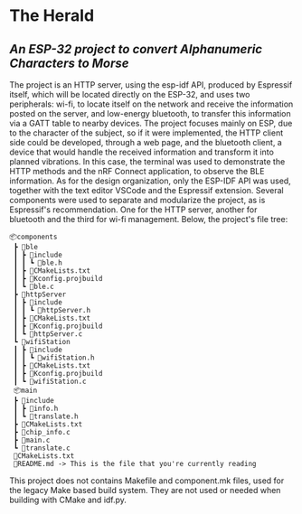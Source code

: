 # The Herald

## _An ESP-32 project to convert Alphanumeric Characters to Morse_

The project is an HTTP server, using the esp-idf API, produced by Espressif itself, which will be located directly on the ESP-32, and uses two peripherals: wi-fi, to locate itself on the network and receive the information posted on the server, and low-energy bluetooth, to transfer this information via a GATT table to nearby devices. The project focuses mainly on ESP, due to the character of the subject, so if it were implemented, the HTTP client side could be developed, through a web page, and the bluetooth client, a device that would handle the received information and transform it into planned vibrations. In this case, the terminal was used to demonstrate the HTTP methods and the nRF Connect application, to observe the BLE information.
As for the design organization, only the ESP-IDF API was used, together with the text editor VSCode and the Espressif extension. Several components were used to separate and modularize the project, as is Espressif's recommendation. One for the HTTP server, another for bluetooth and the third for wi-fi management. Below, the project's file tree:

```
📦components
 ┣ 📂ble
 ┃ ┣ 📂include
 ┃ ┃ ┗ 📜ble.h
 ┃ ┣ 📜CMakeLists.txt
 ┃ ┣ 📜Kconfig.projbuild
 ┃ ┗ 📜ble.c
 ┣ 📂httpServer
 ┃ ┣ 📂include
 ┃ ┃ ┗ 📜httpServer.h
 ┃ ┣ 📜CMakeLists.txt
 ┃ ┣ 📜Kconfig.projbuild
 ┃ ┗ 📜httpServer.c
 ┗ 📂wifiStation
 ┃ ┣ 📂include
 ┃ ┃ ┗ 📜wifiStation.h
 ┃ ┣ 📜CMakeLists.txt
 ┃ ┣ 📜Kconfig.projbuild
 ┃ ┗ 📜wifiStation.c
 📦main
 ┣ 📂include
 ┃ ┣ 📜info.h
 ┃ ┗ 📜translate.h
 ┣ 📜CMakeLists.txt
 ┣ 📜chip_info.c
 ┣ 📜main.c
 ┗ 📜translate.c
 📜CMakeLists.txt
 📜README.md -> This is the file that you're currently reading
```

This project does not contains Makefile and component.mk files, used for the legacy Make based build system.
They are not used or needed when building with CMake and idf.py.
